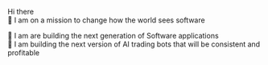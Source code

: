 Hi there <br>
📢 I am on a mission to change how the world sees software<br>

🌱 I am are building the next generation of Software applications<br>
🍁 I am building the next version of AI trading bots that will be consistent and profitable
